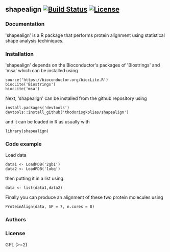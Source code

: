 ## shapealign [![Build Status](https://travis-ci.org/thodorisgkolias/shapealign.svg?branch=master)](https://travis-ci.org/thodorisgkolias/shapealign)   [![License](http://img.shields.io/badge/license-GPL%20%28%3E=%202%29-brightgreen.svg?style=flat)](http://www.gnu.org/licenses/gpl-2.0.html)

### Documentation

'shapealign' is a R package that performs protein alignment using statistical shape analysis techiniques.

### Installation

'shapealign' depends on the Bioconductor's packages of 'Biostrings' and 'msa' which can be installed using
```{.r}
source('https://bioconductor.org/biocLite.R')
biocLite('Biostrings')
biocLite('msa')
```

Next, 'shapealign' can be installed from the github repository using 
```{.r}
install.packages('devtools')
devtools::install_github('thodorisgkolias/shapealign')
```

and it can be loaded in R as usually with
```{.r}
library(shapealign)
```


### Code example
Load data 
```{.r}
data1 <- LoadPDB('2gb1')
data2 <- LoadPDB('1ubq')
```
then putting it in a list using

```{.r}
data <- list(data1,data2)
```
Finally you can produce an alignment of these two protein molecules using

```{.r}
ProteinAlign(data, SP = 7, n.cores = 8)
```

### Authors

### License
GPL (>=2)

